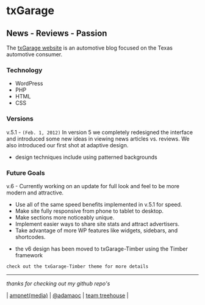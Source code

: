 # txGarage #
News - Reviews - Passion
 ------------------------

The [txGarage website](http://txgarage.com) is an automotive blog focused on the Texas automotive consumer. 

### Technology ###
* WordPress
* PHP
* HTML
* CSS

### Versions ###

v.5.1 - `(Feb. 1, 2012)` In version 5 we completely redesigned the interface and introduced some new ideas in viewing news articles vs. reviews. We also introduced our first shot at adaptive design. 

* design techniques include using patterned backgrounds 

### Future Goals ###

v.6 - Currently working on an update for full look and feel to be more modern and attractive.

* Use all of the same speed benefits implemented in v.5.1 for speed.
* Make site fully responsive from phone to tablet to desktop.
* Make sections more noticeably unique.
* Implement easier ways to share site stats and attract advertisers.
* Take advantage of more WP features like widgets, sidebars, and shortcodes.

- the v6 design has been moved to txGarage-Timber using the Timber framework

`check out the txGarage-Timber theme for more details`   

* * *

_thanks for checking out my github repo's_ 

| [ampnet(media)](http://ampnetmedia.com/) | [@adamaoc](http://twitter.com/adamaoc/) | [team treehouse](http://teamtreehouse.com/adamaoc) | 







